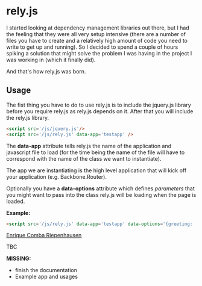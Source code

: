 # rely.js

I started looking at dependency management libraries out there, 
but I had the feeling that they were all very setup 
intensive (there are a number of files you have to create and a relatively
high amount of code you need to write to get up and running). So I decided
to spend a couple of hours spiking a solution that might solve the problem 
I was having in the project I was working in (which it finally did).

And that's how rely.js was born.


## Usage

The fist thing you have to do to use rely.js is to include the jquery.js
library before you require rely.js as rely.js depends on it. After that you
will include the rely.js library.

```html
<script src='/js/jquery.js'/>
<script src='/js/rely.js' data-app='testapp' />
```

The **data-app** attribute tells rely.js the name of the application 
and javascript file to load (for the time being the name of the file will
have to correspond with the name of the class we want to instantiate).

The app we are instantiating is the high level application that will kick off
your application (e.g. Backbone.Router).

Optionally you have a **data-options** attribute which defines *parameters*
that you might want to pass into the class rely.js will be loading when the
page is loaded.

**Example:**

```html
<script src='/js/rely.js' data-app='testapp' data-options='{greeting: 'OHAI rely.js!'}'/>
```

[Enrique Comba Riepenhausen](http://ecomba.org)

TBC

**MISSING:**
* finish the documentation
* Example app and usages
